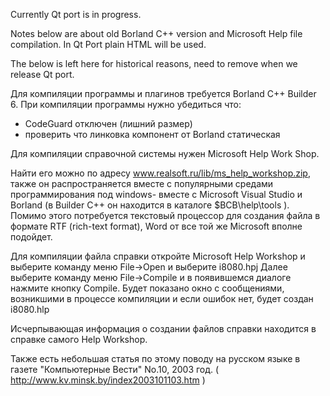 Currently Qt port is in progress.

Notes below are about old Borland C++ version and Microsoft Help file
compilation. In Qt Port plain HTML will be used.


The below is left here for historical reasons,
need to remove when we release Qt port.

Для компиляции программы и плагинов требуется Borland C++ Builder 6.
При компиляции программы нужно убедиться что:

* CodeGuard отключен (лишний размер)
* проверить что линковка компонент от Borland статическая

Для компиляции справочной системы нужен Microsoft Help Work Shop.

Найти его можно по адресу www.realsoft.ru/lib/ms_help_workshop.zip,
также он распространяется вместе с популярными средами программирования
под windows- вместе с Microsoft Visual Studio и Borland
(в Builder C++ он находится в каталоге $BCB\help\tools ).
Помимо этого потребуется текстовый процессор для создания файла в формате
RTF (rich-text format), Word от все той же Microsoft вполне подойдет.

Для компиляции файла справки откройте Microsoft Help Workshop и выберите
команду меню File->Open и выберите i8080.hpj
Далее выберите команду меню File->Compile и в появившемся диалоге нажмите
кнопку Compile. Будет показано окно с сообщениями, возникшими в процессе
компиляции и если ошибок нет, будет создан i8080.hlp

Исчерпывающая информация о создании файлов справки находится
в справке самого Help Workshop.

Также есть небольшая статья по этому поводу на русском языке в
газете "Компьютерные Вести" No.10, 2003 год.
( http://www.kv.minsk.by/index2003101103.htm )
